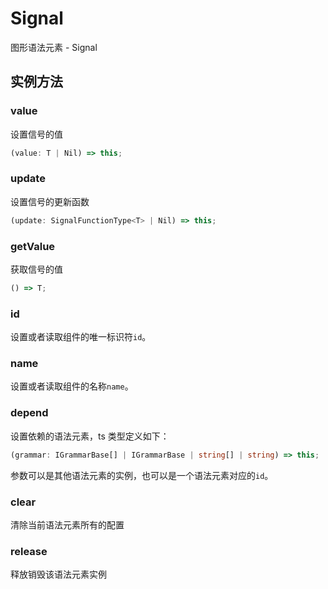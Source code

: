 # Signal

图形语法元素 - Signal

## 实例方法

### value

设置信号的值

```ts
(value: T | Nil) => this;
```

### update

设置信号的更新函数

```ts
(update: SignalFunctionType<T> | Nil) => this;
```

### getValue

获取信号的值

```ts
() => T;
```

### id

设置或者读取组件的唯一标识符`id`。

### name

设置或者读取组件的名称`name`。

### depend

设置依赖的语法元素，ts 类型定义如下：

```ts
(grammar: IGrammarBase[] | IGrammarBase | string[] | string) => this;
```

参数可以是其他语法元素的实例，也可以是一个语法元素对应的`id`。

### clear

清除当前语法元素所有的配置

### release

释放销毁该语法元素实例
